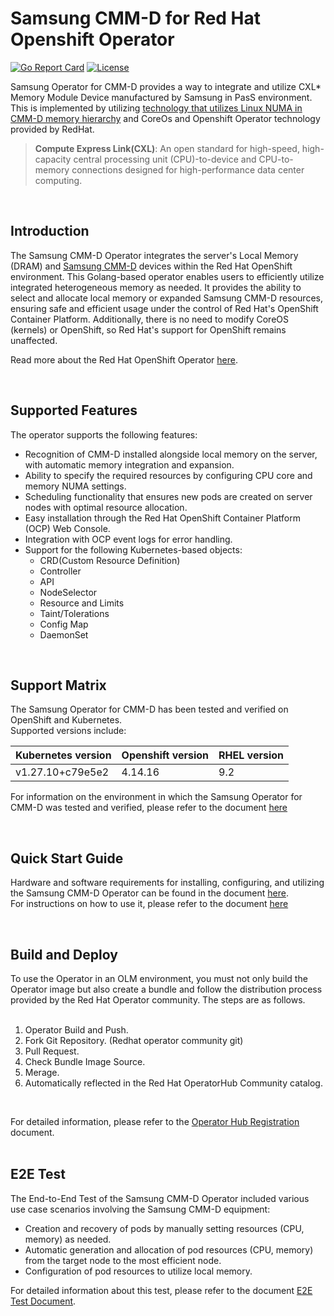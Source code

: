 # Samsung CMM-D for Red Hat Openshift Operator
[![Go Report Card](https://goreportcard.com/badge/github.com/kubeflow/spark-operator)](https://goreportcard.com/report/github.com/kubeflow/spark-operator)
[![License](http://img.shields.io/:license-apache-blue.svg)](http://www.apache.org/licenses/LICENSE-2.0.html)

Samsung Operator for CMM-D provides a way to integrate and utilize CXL* Memory Module Device manufactured by Samsung in PasS environment.
This is implemented by utilizing [technology that utilizes Linux NUMA in CMM-D memory hierarchy](https://semiconductor.samsung.com/news-events/tech-blog/utilizing-linux-numa-in-cmm-d-memory-tiering/) and CoreOs and Openshift Operator technology provided by RedHat.
<br>   
> __Compute Express Link(CXL)__: An open standard for high-speed, high-capacity central processing unit (CPU)-to-device and CPU-to-memory connections designed for high-performance data center computing.   
   
<br>   

## Introduction

The Samsung CMM-D Operator integrates the server's Local Memory (DRAM) and [Samsung CMM-D](https://semiconductor.samsung.com/news-events/tech-blog/worlds-first-cmm-d-technology-leading-the-ai-era/) devices within the Red Hat OpenShift environment. This Golang-based operator enables users to efficiently utilize integrated heterogeneous memory as needed. It provides the ability to select and allocate local memory or expanded Samsung CMM-D resources, ensuring safe and efficient usage under the control of Red Hat's OpenShift Container Platform. Additionally, there is no need to modify CoreOS (kernels) or OpenShift, so Red Hat's support for OpenShift remains unaffected.   

Read more about the Red Hat OpenShift Operator [here](https://docs.openshift.com/container-platform/4.15/operators/index.html).
 
<br>   

## Supported Features

The operator supports the following features:

- Recognition of CMM-D installed alongside local memory on the server, with automatic memory integration and expansion.
- Ability to specify the required resources by configuring CPU core and memory NUMA settings.
- Scheduling functionality that ensures new pods are created on server nodes with optimal resource allocation.
- Easy installation through the Red Hat OpenShift Container Platform (OCP) Web Console.
- Integration with OCP event logs for error handling.
- Support for the following Kubernetes-based objects:
	- CRD(Custom Resource Definition)
	- Controller
	- API
	- NodeSelector
	- Resource and Limits
	- Taint/Tolerations   
	- Config Map
	- DaemonSet
   
<br>   	
	
## Support Matrix
The Samsung Operator for CMM-D has been tested and verified on OpenShift and Kubernetes.   
Supported versions include:   

|Kubernetes version|Openshift version| RHEL version|
|-------------------|-------------------|-------------------|
|v1.27.10+c79e5e2|4.14.16|9.2
 
For information on the environment in which the Samsung Operator for CMM-D was tested and verified, please refer to the document [here](./document/CXL_requiements.md)

<br>   

## Quick Start Guide
Hardware and software requirements for installing, configuring, and utilizing the Samsung CMM-D Operator can be found in the document [here](./document/Quick_StartGuid.md).   
For instructions on how to use it, please refer to the document [here](./document/Quick_StartGuid.md)  


<br>

## Build and Deploy
To use the Operator in an OLM environment, you must not only build the Operator image but also create a bundle and follow the distribution process provided by the Red Hat Operator community. The steps are as follows.   
<br>

1. Operator Build and Push.
2. Fork Git Repository. (Redhat operator community git)
3. Pull Request.
4. Check Bundle Image Source.
5. Merage.
6. Automatically reflected in the Red Hat OperatorHub Community catalog.   
<br>

For detailed information, please refer to the [Operator Hub Registration](./document/Build_Deploy_Guide.md) document.   
<br>


## E2E Test
The End-to-End Test of the Samsung CMM-D Operator included various use case scenarios involving the Samsung CMM-D equipment:   
- Creation and recovery of pods by manually setting resources (CPU, memory) as needed.
- Automatic generation and allocation of pod resources (CPU, memory) from the target node to the most efficient node.
- Configuration of pod resources to utilize local memory.
  
For detailed information about this test, please refer to the document [E2E Test Document](./document/E2E_Test_Guide.md).
